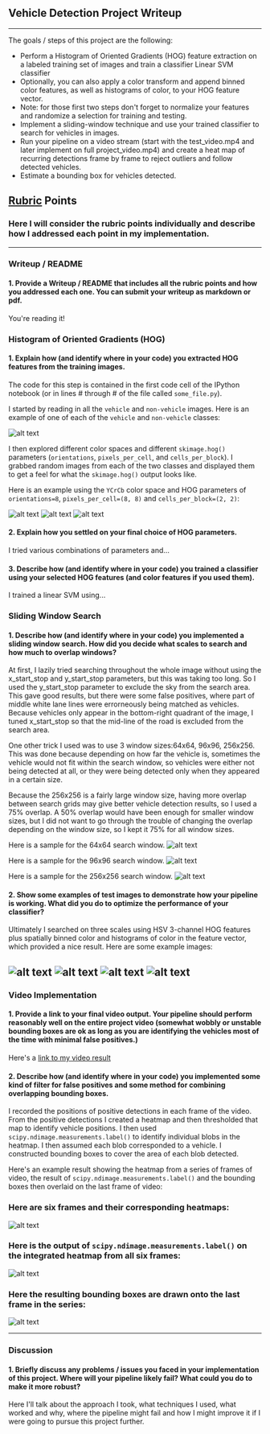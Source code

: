 ## Vehicle Detection Project Writeup

---

The goals / steps of this project are the following:

* Perform a Histogram of Oriented Gradients (HOG) feature extraction on a labeled training set of images and train a classifier Linear SVM classifier
* Optionally, you can also apply a color transform and append binned color features, as well as histograms of color, to your HOG feature vector. 
* Note: for those first two steps don't forget to normalize your features and randomize a selection for training and testing.
* Implement a sliding-window technique and use your trained classifier to search for vehicles in images.
* Run your pipeline on a video stream (start with the test_video.mp4 and later implement on full project_video.mp4) and create a heat map of recurring detections frame by frame to reject outliers and follow detected vehicles.
* Estimate a bounding box for vehicles detected.

[//]: # (Image References)
[image1]: ./output_images/car_not_car.png
[image2-CH1]: ./output_images/HOG_example-CH1.png
[image2-CH2]: ./output_images/HOG_example-CH2.png
[image2-CH3]: ./output_images/HOG_example-CH3.png
[searchgrid_1]: ./output_images/test0_searchgrid_1.jpg
[searchgrid_2]: ./output_images/test0_searchgrid_2.jpg
[searchgrid_3]: ./output_images/test0_searchgrid_3.jpg
[output_1]: ./output_images/test0_output.jpg
[output_2]: ./output_images/test3_output.jpg
[output_3]: ./output_images/test4_output.jpg
[output_4]: ./output_images/test5_output.jpg
[image5]: ./examples/bboxes_and_heat.png
[image6]: ./examples/labels_map.png
[image7]: ./examples/output_bboxes.png
[video1]: ./project_video.mp4

## [Rubric](https://review.udacity.com/#!/rubrics/513/view) Points
### Here I will consider the rubric points individually and describe how I addressed each point in my implementation.  

---
### Writeup / README

#### 1. Provide a Writeup / README that includes all the rubric points and how you addressed each one.  You can submit your writeup as markdown or pdf.

You're reading it!

### Histogram of Oriented Gradients (HOG)

#### 1. Explain how (and identify where in your code) you extracted HOG features from the training images.

The code for this step is contained in the first code cell of the IPython notebook (or in lines # through # of the file called `some_file.py`).  

I started by reading in all the `vehicle` and `non-vehicle` images.  Here is an example of one of each of the `vehicle` and `non-vehicle` classes:

![alt text][image1]

I then explored different color spaces and different `skimage.hog()` parameters (`orientations`, `pixels_per_cell`, and `cells_per_block`).  I grabbed random images from each of the two classes and displayed them to get a feel for what the `skimage.hog()` output looks like.

Here is an example using the `YCrCb` color space and HOG parameters of `orientations=8`, `pixels_per_cell=(8, 8)` and `cells_per_block=(2, 2)`:


![alt text][image2-CH1]
![alt text][image2-CH2]
![alt text][image2-CH3]

#### 2. Explain how you settled on your final choice of HOG parameters.

I tried various combinations of parameters and...

#### 3. Describe how (and identify where in your code) you trained a classifier using your selected HOG features (and color features if you used them).

I trained a linear SVM using...

### Sliding Window Search

#### 1. Describe how (and identify where in your code) you implemented a sliding window search.  How did you decide what scales to search and how much to overlap windows?
At first, I lazily tried searching throughout the whole image without using the x_start_stop and y_start_stop parameters,
but this was taking too long. So I used the y_start_stop parameter to exclude the sky from the search area. This gave good results, but there were some false positives,
where part of middle white lane lines were errorneously being matched as vehicles.
Because vehicles only appear in the bottom-right quadrant of the image, I tuned x_start_stop so that the mid-line of the road is excluded from the search area.

One other trick I used was to use 3 window sizes:64x64, 96x96, 256x256.
This was done because depending on how far the vehicle is, sometimes the vehicle would not fit within the search window,
so vehicles were either not being detected at all, or they were being detected only when they appeared in a certain size.

Because the 256x256 is a fairly large window size, having more overlap between search grids may give better vehicle detection results, so I used a 75% overlap.
A 50% overlap would have been enough for smaller window sizes, but I did not want to go through the trouble of changing the overlap depending on the window size,
so I kept it 75% for all window sizes.

Here is a sample for the 64x64 search window.
![alt text][searchgrid_1]

Here is a sample for the 96x96 search window.
![alt text][searchgrid_2]

Here is a sample for the 256x256 search window.
![alt text][searchgrid_3]


#### 2. Show some examples of test images to demonstrate how your pipeline is working.  What did you do to optimize the performance of your classifier?

Ultimately I searched on three scales using HSV 3-channel HOG features plus spatially binned color and histograms of color in the feature vector, which provided a nice result.  Here are some example images:

![alt text][output_1]
![alt text][output_2]
![alt text][output_3]
![alt text][output_4]
---

### Video Implementation

#### 1. Provide a link to your final video output.  Your pipeline should perform reasonably well on the entire project video (somewhat wobbly or unstable bounding boxes are ok as long as you are identifying the vehicles most of the time with minimal false positives.)
Here's a [link to my video result](./project_video.mp4)


#### 2. Describe how (and identify where in your code) you implemented some kind of filter for false positives and some method for combining overlapping bounding boxes.

I recorded the positions of positive detections in each frame of the video.  From the positive detections I created a heatmap and then thresholded that map to identify vehicle positions.  I then used `scipy.ndimage.measurements.label()` to identify individual blobs in the heatmap.  I then assumed each blob corresponded to a vehicle.  I constructed bounding boxes to cover the area of each blob detected.  

Here's an example result showing the heatmap from a series of frames of video, the result of `scipy.ndimage.measurements.label()` and the bounding boxes then overlaid on the last frame of video:

### Here are six frames and their corresponding heatmaps:

![alt text][image5]

### Here is the output of `scipy.ndimage.measurements.label()` on the integrated heatmap from all six frames:
![alt text][image6]

### Here the resulting bounding boxes are drawn onto the last frame in the series:
![alt text][image7]



---

### Discussion

#### 1. Briefly discuss any problems / issues you faced in your implementation of this project.  Where will your pipeline likely fail?  What could you do to make it more robust?

Here I'll talk about the approach I took, what techniques I used, what worked and why, where the pipeline might fail and how I might improve it if I were going to pursue this project further.  

